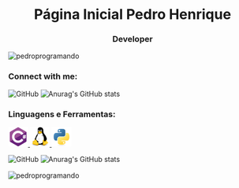 <h1 align="center">Página Inicial Pedro Henrique</h1>
<h3 align="center">Developer</h3>

<p align="left"> <img src="https://komarev.com/ghpvc/?username=pedroprogramando&label=Profile%20views&color=0e75b6&style=flat" alt="pedroprogramando" /> </p>

<h3 align="left">Connect with me:</h3>
<p align="left"></p>

![GitHub](https://img.shields.io/badge/GitHub-100000?style=for-the-badge&logo=github&logoColor=white)
![Anurag's GitHub stats](https://github-readme-stats.vercel.app/api?username=anuraghazra&show_icons=true&theme=radical)

<h3 align="left">Linguagens e Ferramentas:</h3>
<p align="left"> <a href="https://www.w3schools.com/cs/" target="_blank" rel="noreferrer"> <img src="https://raw.githubusercontent.com/devicons/devicon/master/icons/csharp/csharp-original.svg" alt="csharp" width="40" height="40"/> </a> <a href="https://www.linux.org/" target="_blank" rel="noreferrer"> <img src="https://raw.githubusercontent.com/devicons/devicon/master/icons/linux/linux-original.svg" alt="linux" width="40" height="40"/> </a> <a href="https://www.python.org" target="_blank" rel="noreferrer"> <img src="https://raw.githubusercontent.com/devicons/devicon/master/icons/python/python-original.svg" alt="python" width="40" height="40"/> </a> </p>

![GitHub](https://img.shields.io/badge/GitHub-100000?style=for-the-badge&logo=github&logoColor=white)
![Anurag's GitHub stats](https://github-readme-stats.vercel.app/api?username=anuraghazra&show_icons=true&theme=radical)

<p><img align="center" src="https://github-readme-streak-stats.herokuapp.com/?user=pedroprogramando&" alt="pedroprogramando" /></p>

